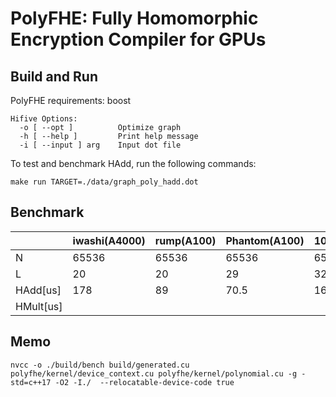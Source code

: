 # PolyFHE: Fully Homomorphic Encryption Compiler for GPUs

## Build and Run

PolyFHE requirements: boost

```
Hifive Options:
  -o [ --opt ]          Optimize graph
  -h [ --help ]         Print help message
  -i [ --input ] arg    Input dot file
```

To test and benchmark HAdd, run the following commands:
```
make run TARGET=./data/graph_poly_hadd.dot
```

## Benchmark
|           | iwashi(A4000) | rump(A100) | Phantom(A100) | 100x(V100)  |
|-----------|---------------|------------|---------|-------|
| N         | 65536         | 65536      | 65536   | 65536 |
| L         | 20            | 20         | 29      | 32    |
| HAdd[us]  | 178           | 89         | 70.5    | 162   |
| HMult[us] |               |            |         |       |

## Memo
```
nvcc -o ./build/bench build/generated.cu polyfhe/kernel/device_context.cu polyfhe/kernel/polynomial.cu -g -std=c++17 -O2 -I./  --relocatable-device-code true
```